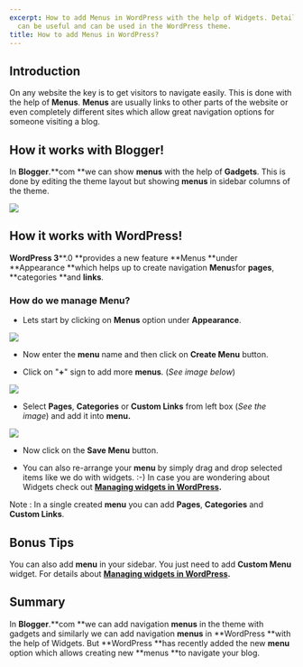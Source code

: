```yaml
---
excerpt: How to add Menus in WordPress with the help of Widgets. Details on how menu
  can be useful and can be used in the WordPress theme.
title: How to add Menus in WordPress?
---
```


## Introduction


On any website the key is to get visitors to navigate easily. This is done with the help of **Menus**. **Menus** are usually links to other parts of the website or even completely different sites which allow great navigation options for someone visiting a blog.


## How it works with Blogger!


In **Blogger**.**com **we can show **menus** with the help of **Gadgets**. This is done by editing the theme layout but showing **menus** in sidebar columns of the theme.

[![](https://rtcamp.com/wp-content/uploads/2010/08/menu-gadgets.png)](https://rtcamp.com/wp-content/uploads/2010/08/menu-gadgets.png)


## How it works with WordPress!


**WordPress 3****.0 **provides a new feature **Menus **under **Appearance **which helps up to create navigation **Menu**sfor **pages**, **categories **and **links**.


### How do we manage Menu?





	
  * Lets start by clicking on **Menus** option under **Appearance**.


[![](https://rtcamp.com/wp-content/uploads/2010/08/menu-blogger-to-wordpress.png)](https://rtcamp.com/wp-content/uploads/2010/08/menu-blogger-to-wordpress.png)



	
  * Now enter the **menu** name and then click on **Create Menu** button.

	
  * Click on "**+**" sign to add more **menus**. (_See image below_)


[![](https://rtcamp.com/wp-content/uploads/2010/08/add-menu.png)](https://rtcamp.com/wp-content/uploads/2010/08/add-menu.png)



	
  * Select **Pages**, **Categories** or **Custom Links** from left box (_See the image_) and add it into **menu.**


[![](https://rtcamp.com/wp-content/uploads/2010/08/select-pages.png)](https://rtcamp.com/wp-content/uploads/2010/08/select-pages.png)



	
  * Now click on the **Save Menu** button.

	
  * You can also re-arrange your **menu** by simply drag and drop selected items like we do with widgets. :-) In case you are wondering about Widgets check out **[Managing widgets in WordPress](https://rtcamp.com/blogger-to-wordpress/tutorials/user-guide/managing-widgets/).**


Note : In a single created **menu** you can add **Pages**, **Categories** and **Custom Links**.


## **Bonus Tips**


You can also add **menu** in your sidebar. You just need to add **Custom Menu** widget. For details about **[Managing widgets in WordPress](http://bloggertowp.org/managing-widgets-in-wordpress/).**


## Summary


In **Blogger**.**com **we can add navigation **menus** in the theme with gadgets and similarly we can add navigation **menus** in **WordPress **with the help of Widgets. But **WordPress **has recently added the new **menu** option which allows creating new **menus **to navigate your blog.
